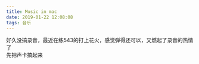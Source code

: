 ```yaml
---
title: Music in mac
date: 2019-01-22 12:08:08
tags: 音乐
---
```

好久没搞录音，最近在练543的打上花火，感觉弹得还可以，又燃起了录音的热情了  
先把声卡搞起来
